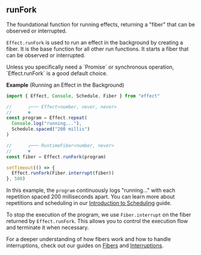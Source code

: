 ## runFork

The foundational function for running effects, returning a "fiber" that can be observed or interrupted.

`Effect.runFork` is used to run an effect in the background by creating a fiber. It is the base function
for all other run functions. It starts a fiber that can be observed or interrupted.

<Aside type="tip" title="The Default for Effect Execution">
  Unless you specifically need a `Promise` or synchronous operation,
  `Effect.runFork` is a good default choice.
</Aside>

**Example** (Running an Effect in the Background)

```ts twoslash
import { Effect, Console, Schedule, Fiber } from "effect"

//      ┌─── Effect<number, never, never>
//      ▼
const program = Effect.repeat(
  Console.log("running..."),
  Schedule.spaced("200 millis")
)

//      ┌─── RuntimeFiber<number, never>
//      ▼
const fiber = Effect.runFork(program)

setTimeout(() => {
  Effect.runFork(Fiber.interrupt(fiber))
}, 500)
```

In this example, the `program` continuously logs "running..." with each repetition spaced 200 milliseconds apart. You can learn more about repetitions and scheduling in our [Introduction to Scheduling](/docs/scheduling/introduction/) guide.

To stop the execution of the program, we use `Fiber.interrupt` on the fiber returned by `Effect.runFork`. This allows you to control the execution flow and terminate it when necessary.

For a deeper understanding of how fibers work and how to handle interruptions, check out our guides on [Fibers](/docs/concurrency/fibers/) and [Interruptions](/docs/concurrency/basic-concurrency/#interruptions).

